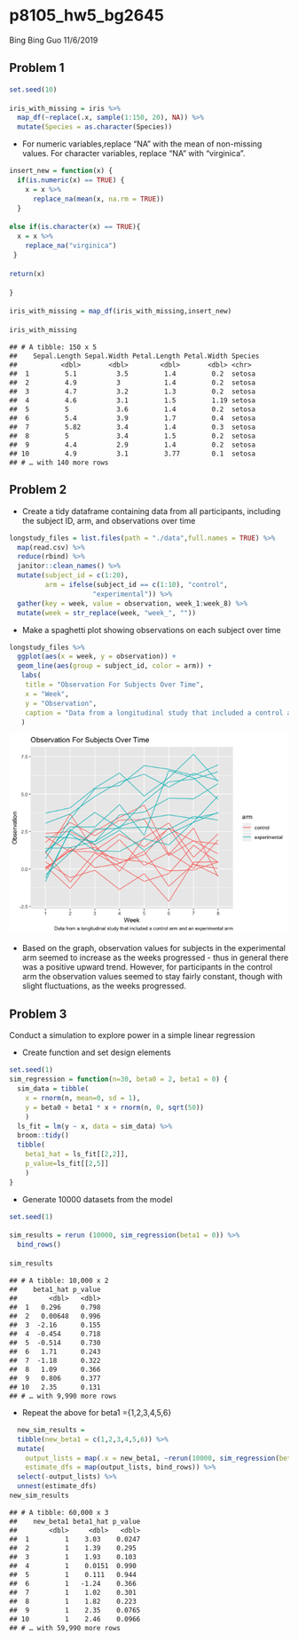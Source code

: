 p8105\_hw5\_bg2645
================
Bing Bing Guo
11/6/2019

## Problem 1

``` r
set.seed(10)

iris_with_missing = iris %>% 
  map_df(~replace(.x, sample(1:150, 20), NA)) %>%
  mutate(Species = as.character(Species))
```

  - For numeric variables,replace “NA” with the mean of non-missing
    values. For character variables, replace “NA” with “virginica”.

<!-- end list -->

``` r
insert_new = function(x) {
  if(is.numeric(x) == TRUE) {
    x = x %>%
      replace_na(mean(x, na.rm = TRUE))
  }
  
else if(is.character(x) == TRUE){
  x = x %>%
    replace_na("virginica")
 }

return(x)

}

iris_with_missing = map_df(iris_with_missing,insert_new) 

iris_with_missing
```

    ## # A tibble: 150 x 5
    ##    Sepal.Length Sepal.Width Petal.Length Petal.Width Species
    ##           <dbl>       <dbl>        <dbl>       <dbl> <chr>  
    ##  1         5.1          3.5         1.4         0.2  setosa 
    ##  2         4.9          3           1.4         0.2  setosa 
    ##  3         4.7          3.2         1.3         0.2  setosa 
    ##  4         4.6          3.1         1.5         1.19 setosa 
    ##  5         5            3.6         1.4         0.2  setosa 
    ##  6         5.4          3.9         1.7         0.4  setosa 
    ##  7         5.82         3.4         1.4         0.3  setosa 
    ##  8         5            3.4         1.5         0.2  setosa 
    ##  9         4.4          2.9         1.4         0.2  setosa 
    ## 10         4.9          3.1         3.77        0.1  setosa 
    ## # … with 140 more rows

## Problem 2

  - Create a tidy dataframe containing data from all participants,
    including the subject ID, arm, and observations over time

<!-- end list -->

``` r
longstudy_files = list.files(path = "./data",full.names = TRUE) %>% 
  map(read.csv) %>% 
  reduce(rbind) %>% 
  janitor::clean_names() %>%
  mutate(subject_id = c(1:20), 
         arm = ifelse(subject_id == c(1:10), "control",
                     "experimental")) %>% 
  gather(key = week, value = observation, week_1:week_8) %>% 
  mutate(week = str_replace(week, "week_", ""))
```

  - Make a spaghetti plot showing observations on each subject over time

<!-- end list -->

``` r
longstudy_files %>% 
  ggplot(aes(x = week, y = observation)) + 
  geom_line(aes(group = subject_id, color = arm)) + 
   labs(
    title = "Observation For Subjects Over Time",
    x = "Week",
    y = "Observation",
    caption = "Data from a longitudinal study that included a control arm and an experimental arm"
   )
```

![](p8105_hw5_bg2645_files/figure-gfm/unnamed-chunk-4-1.png)<!-- -->

  - Based on the graph, observation values for subjects in the
    experimental arm seemed to increase as the weeks progressed - thus
    in general there was a positive upward trend. However, for
    participants in the control arm the observation values seemed to
    stay fairly constant, though with slight fluctuations, as the weeks
    progressed.

## Problem 3

Conduct a simulation to explore power in a simple linear regression

  - Create function and set design elements

<!-- end list -->

``` r
set.seed(1)
sim_regression = function(n=30, beta0 = 2, beta1 = 0) {
  sim_data = tibble(
    x = rnorm(n, mean=0, sd = 1),
    y = beta0 + beta1 * x + rnorm(n, 0, sqrt(50))
    )
  ls_fit = lm(y ~ x, data = sim_data) %>%
  broom::tidy()
  tibble( 
    beta1_hat = ls_fit[[2,2]],
    p_value=ls_fit[[2,5]]
    )
}
```

  - Generate 10000 datasets from the model

<!-- end list -->

``` r
set.seed(1)

sim_results = rerun (10000, sim_regression(beta1 = 0)) %>% 
  bind_rows()

sim_results
```

    ## # A tibble: 10,000 x 2
    ##    beta1_hat p_value
    ##        <dbl>   <dbl>
    ##  1   0.296     0.798
    ##  2   0.00648   0.996
    ##  3  -2.16      0.155
    ##  4  -0.454     0.718
    ##  5  -0.514     0.730
    ##  6   1.71      0.243
    ##  7  -1.18      0.322
    ##  8   1.09      0.366
    ##  9   0.806     0.377
    ## 10   2.35      0.131
    ## # … with 9,990 more rows

  - Repeat the above for beta1 ={1,2,3,4,5,6}

<!-- end list -->

``` r
  new_sim_results = 
  tibble(new_beta1 = c(1,2,3,4,5,6)) %>% 
  mutate(
    output_lists = map(.x = new_beta1, ~rerun(10000, sim_regression(beta1 = .x))),
    estimate_dfs = map(output_lists, bind_rows)) %>% 
  select(-output_lists) %>% 
  unnest(estimate_dfs)
new_sim_results
```

    ## # A tibble: 60,000 x 3
    ##    new_beta1 beta1_hat p_value
    ##        <dbl>     <dbl>   <dbl>
    ##  1         1    3.03    0.0247
    ##  2         1    1.39    0.295 
    ##  3         1    1.93    0.103 
    ##  4         1    0.0151  0.990 
    ##  5         1    0.111   0.944 
    ##  6         1   -1.24    0.366 
    ##  7         1    1.02    0.301 
    ##  8         1    1.82    0.223 
    ##  9         1    2.35    0.0765
    ## 10         1    2.46    0.0966
    ## # … with 59,990 more rows
